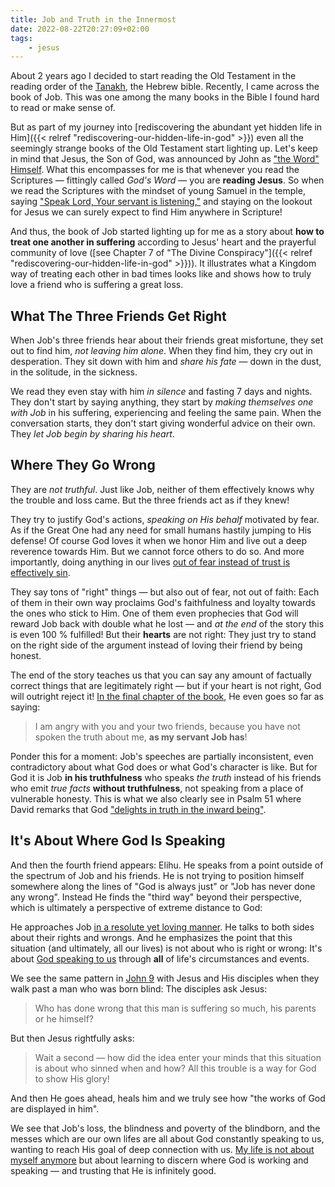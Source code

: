 ```yaml
---
title: Job and Truth in the Innermost
date: 2022-08-22T20:27:09+02:00
tags:
    - jesus
---
```


About 2 years ago I decided to start reading the Old Testament in the reading order of the [Tanakh](https://en.wikipedia.org/wiki/Hebrew_Bible), the Hebrew bible.
Recently, I came across the book of Job.
This was one among the many books in the Bible I found hard to read or make sense of.

But as part of my journey into [rediscovering the abundant yet hidden life in Him]({{< relref "rediscovering-our-hidden-life-in-god" >}}) even all the seemingly strange books of the Old Testament start lighting up.
Let's keep in mind that Jesus, the Son of God, was announced by John as ["the Word" Himself](https://www.bibleserver.com/NIV/John1%3A14).
What this encompasses for me is that whenever you read the Scriptures — fittingly called *God's Word* — you are **reading Jesus**.
So when we read the Scriptures with the mindset of young Samuel in the temple, saying ["Speak Lord, Your servant is listening,"](https://www.bibleserver.com/NIV/1%20Samuel3%3A10) and staying on the lookout for Jesus we can surely expect to find Him anywhere in Scripture!

And thus, the book of Job started lighting up for me as a story about **how to treat one another in suffering** according to Jesus' heart and the prayerful community of love ([see Chapter 7 of "The Divine Conspiracy"]({{< relref "rediscovering-our-hidden-life-in-god" >}})).
It illustrates what a Kingdom way of treating each other in bad times looks like and shows how to truly love a friend who is suffering a great loss.

## What The Three Friends Get Right

When Job's three friends hear about their friends great misfortune, they set out to find him, *not leaving him alone*.
When they find him, they cry out in desperation.
They sit down with him and *share his fate* — down in the dust, in the solitude, in the sickness.

We read they even stay with him *in silence* and fasting 7 days and nights.
They don't start by saying anything, they start by *making themselves one with Job* in his suffering, experiencing and feeling the same pain.
When the conversation starts, they don't start giving wonderful advice on their own.
They *let Job begin by sharing his heart*.

## Where They Go Wrong

They are *not truthful*.
Just like Job, neither of them effectively knows why the trouble and loss came.
But the three friends act as if they knew!

They try to justify God's actions, *speaking on His behalf* motivated by fear.
As if the Great One had any need for small humans hastily jumping to His defense!
Of course God loves it when we honor Him and live out a deep reverence towards Him.
But we cannot force others to do so.
And more importantly, doing anything in our lives [out of fear instead of trust is effectively sin](https://www.bibleserver.com/NIV/Romans14%3A23).

They say tons of "right" things — but also out of fear, not out of faith:
Each of them in their own way proclaims God's faithfulness and loyalty towards the ones who stick to Him.
One of them even prophecies that God will reward Job back with double what he lost — and *at the end* of the story this is even 100 % fulfilled!
But their **hearts** are not right:
They just try to stand on the right side of the argument instead of loving their friend by being honest.

The end of the story teaches us that you can say any amount of factually correct things that are legitimately right — but if your heart is not right, God will outright reject it!
[In the final chapter of the book](https://www.bibleserver.com/NIV/Job42%3A7), He even goes so far as saying:

> I am angry with you and your two friends, because you have not spoken the truth about me, **as my servant Job has**!

Ponder this for a moment:
Job's speeches are partially inconsistent, even contradictory about what God does or what God's character is like.
But for God it is Job **in his truthfulness** who speaks *the truth* instead of his friends who emit *true facts* **without truthfulness**, not speaking from a place of vulnerable honesty.
This is what we also clearly see in Psalm 51 where David remarks that God ["delights in truth in the inward being"](https://www.bibleserver.com/ESV/Psalm51%3A6).

## It's About Where God Is Speaking

And then the fourth friend appears: Elihu.
He speaks from a point outside of the spectrum of Job and his friends.
He is not trying to position himself somewhere along the lines of "God is always just" or "Job has never done any wrong".
Instead He finds the "third way" beyond their perspective, which is ultimately a perspective of extreme distance to God:

He approaches Job [in a resolute yet loving manner](https://www.bibleserver.com/ESV/Job33%3A6-7).
He talks to both sides about their rights and wrongs.
And he emphasizes the point that this situation (and ultimately, all our lives) is not about who is right or wrong:
It's about [God speaking to us](https://www.bibleserver.com/ESV.NIV/Job33%3A14) through **all** of life's circumstances and events.

We see the same pattern in [John 9](https://www.bibleserver.com/NIV/John9) with Jesus and His disciples when they walk past a man who was born blind:
The disciples ask Jesus:

> Who has done wrong that this man is suffering so much, his parents or he himself?

But then Jesus rightfully asks:

> Wait a second — how did the idea enter your minds that this situation is about who sinned when and how?
> All this trouble is a way for God to show His glory!

And then He goes ahead, heals him and we truly see how "the works of God are displayed in him".

We see that Job's loss, the blindness and poverty of the blindborn, and the messes which are our own lifes are all about God constantly speaking to us, wanting to reach His goal of deep connection with us.
[My life is not about myself anymore](https://www.bibleserver.com/NIV/Galatians2%3A19-21) but about learning to discern where God is working and speaking — and trusting that He is infinitely good.
